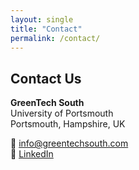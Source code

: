 ```yaml
---
layout: single
title: "Contact"
permalink: /contact/
---
```


## Contact Us

**GreenTech South**  
University of Portsmouth  
Portsmouth, Hampshire, UK  

📧 [info@greentechsouth.com](mailto:info@greentechsouth.com)  
🔗 [LinkedIn](https://www.linkedin.com/company/greentech-south)